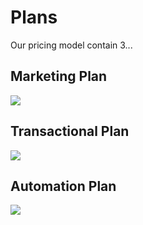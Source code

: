 # Plans

Our pricing model contain 3...

## Marketing Plan

![](images/automation_plan.png)

## Transactional Plan

![](images/marketing_plans.png)

## Automation Plan

![](images/transactional_plan.png)